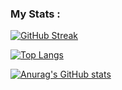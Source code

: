### My Stats :
[![GitHub Streak](https://github-readme-streak-stats.herokuapp.com/?user=kiritoroo&theme=default)](https://git.io/streak-stats)

[![Top Langs](https://github-readme-stats.vercel.app/api/top-langs/?username=kiritoroo&layout=compact)](https://github.com/anuraghazra/github-readme-stats)

[![Anurag's GitHub stats](https://github-readme-stats.vercel.app/api?username=kiritoroo)](https://github.com/anuraghazra/github-readme-stats)
